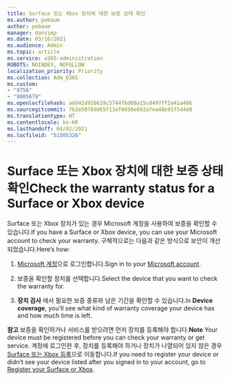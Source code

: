 ```yaml
---
title: Surface 또는 Xbox 장치에 대한 보증 상태 확인
ms.author: pebaum
author: pebaum
manager: dansimp
ms.date: 03/16/2021
ms.audience: Admin
ms.topic: article
ms.service: o365-administration
ROBOTS: NOINDEX, NOFOLLOW
localization_priority: Priority
ms.collection: Adm_O365
ms.custom:
- "9756"
- "9005679"
ms.openlocfilehash: add41d938619c5744fbd08a15cd497ff2a41a486
ms.sourcegitcommit: 7b2e5078dd65f11af6650e692a7ea48e91f544e0
ms.translationtype: HT
ms.contentlocale: ko-KR
ms.lasthandoff: 04/02/2021
ms.locfileid: "51505326"
---
```

# <a name="check-the-warranty-status-for-a-surface-or-xbox-device"></a><span data-ttu-id="f94be-102">Surface 또는 Xbox 장치에 대한 보증 상태 확인</span><span class="sxs-lookup"><span data-stu-id="f94be-102">Check the warranty status for a Surface or Xbox device</span></span>

<span data-ttu-id="f94be-103">Surface 또는 Xbox 장치가 있는 경우 Microsoft 계정을 사용하여 보증을 확인할 수 있습니다.</span><span class="sxs-lookup"><span data-stu-id="f94be-103">If you have a Surface or Xbox device, you can use your Microsoft account to check your warranty.</span></span> <span data-ttu-id="f94be-104">구체적으로는 다음과 같은 방식으로 보안이 개선되었습니다.</span><span class="sxs-lookup"><span data-stu-id="f94be-104">Here’s how:</span></span>

1. <span data-ttu-id="f94be-105">[Microsoft 계정](https://account.microsoft.com/devices/)으로 로그인합니다.</span><span class="sxs-lookup"><span data-stu-id="f94be-105">Sign in to your [Microsoft account](https://account.microsoft.com/devices/).</span></span> 

1. <span data-ttu-id="f94be-106">보증을 확인할 장치를 선택합니다.</span><span class="sxs-lookup"><span data-stu-id="f94be-106">Select the device that you want to check the warranty for.</span></span>

1. <span data-ttu-id="f94be-107">**장치 검사** 에서 필요한 보증 종류와 남은 기간을 확인할 수 있습니다.</span><span class="sxs-lookup"><span data-stu-id="f94be-107">In **Device coverage**, you'll see what kind of warranty coverage your device has and how much time is left.</span></span>

<span data-ttu-id="f94be-108">**참고** 보증을 확인하거나 서비스를 받으려면 먼저 장치를 등록해야 합니다.</span><span class="sxs-lookup"><span data-stu-id="f94be-108">**Note** Your device must be registered before you can check your warranty or get service.</span></span> <span data-ttu-id="f94be-109">계정에 로그인한 후, 장치를 등록해야 하거나 장치가 나열되어 있지 않은 경우 [Surface 또는 Xbox 등록](https://support.microsoft.com/surface/register-your-surface-or-xbox-fd7d73f8-b0e6-c9fa-e83b-0b64652e2376)으로 이동합니다.</span><span class="sxs-lookup"><span data-stu-id="f94be-109">If you need to register your device or didn’t see your device listed after you signed in to your account, go to [Register your Surface or Xbox](https://support.microsoft.com/surface/register-your-surface-or-xbox-fd7d73f8-b0e6-c9fa-e83b-0b64652e2376).</span></span>
